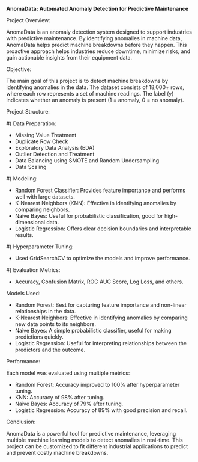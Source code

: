 **AnomaData: Automated Anomaly Detection for Predictive Maintenance**

Project Overview:

AnomaData is an anomaly detection system designed to support industries with predictive maintenance. By identifying anomalies in machine data, AnomaData helps predict machine breakdowns before they happen. This proactive approach helps industries reduce downtime, minimize risks, and gain actionable insights from their equipment data.

Objective:

The main goal of this project is to detect machine breakdowns by identifying anomalies in the data. The dataset consists of 18,000+ rows, where each row represents a set of machine readings. The label (y) indicates whether an anomaly is present (1 = anomaly, 0 = no anomaly).

Project Structure:

#) Data Preparation:
- Missing Value Treatment
- Duplicate Row Check
- Exploratory Data Analysis (EDA)
- Outlier Detection and Treatment
- Data Balancing using SMOTE and Random Undersampling
- Data Scaling

#) Modeling:
- Random Forest Classifier: Provides feature importance and performs well with large datasets.
- K-Nearest Neighbors (KNN): Effective in identifying anomalies by comparing neighbors.
- Naive Bayes: Useful for probabilistic classification, good for high-dimensional data.
- Logistic Regression: Offers clear decision boundaries and interpretable results.

#) Hyperparameter Tuning:
- Used GridSearchCV to optimize the models and improve performance.
  
#) Evaluation Metrics:
- Accuracy, Confusion Matrix, ROC AUC Score, Log Loss, and others.

Models Used:

- Random Forest: Best for capturing feature importance and non-linear relationships in the data.
- K-Nearest Neighbors: Effective in identifying anomalies by comparing new data points to its neighbors.
- Naive Bayes: A simple probabilistic classifier, useful for making predictions quickly.
- Logistic Regression: Useful for interpreting relationships between the predictors and the outcome.

Performance: 

Each model was evaluated using multiple metrics:

- Random Forest: Accuracy improved to 100% after hyperparameter tuning.
- KNN: Accuracy of 98% after tuning.
- Naive Bayes: Accuracy of 79% after tuning.
- Logistic Regression: Accuracy of 89% with good precision and recall.

Conclusion:

AnomaData is a powerful tool for predictive maintenance, leveraging multiple machine learning models to detect anomalies in real-time. This project can be customized to fit different industrial applications to predict and prevent costly machine breakdowns.
